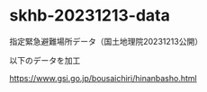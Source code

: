 # skhb-20231213-data
指定緊急避難場所データ（国土地理院20231213公開）

以下のデータを加工

https://www.gsi.go.jp/bousaichiri/hinanbasho.html



